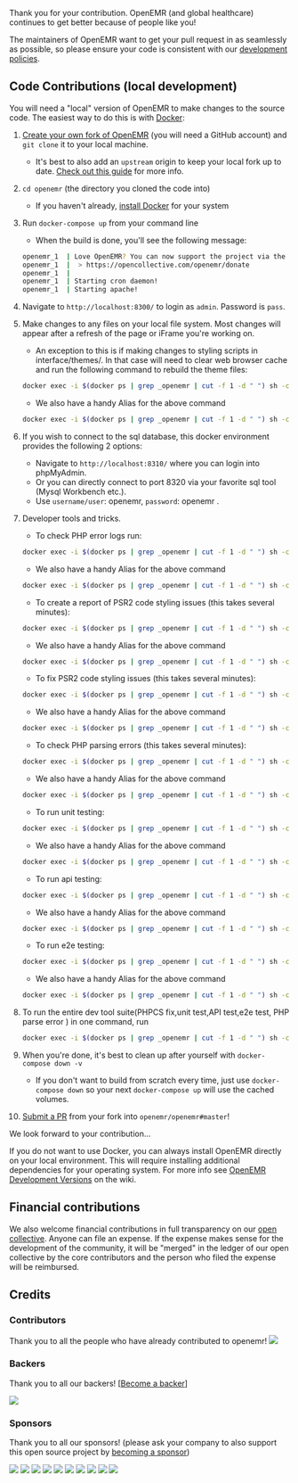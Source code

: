 Thank you for your contribution. OpenEMR (and global healthcare) continues to get better because of people like you!

The maintainers of OpenEMR want to get your pull request in as seamlessly as possible, so please ensure your code is consistent with our [development policies](https://open-emr.org/wiki/index.php/Development_Policies).

## Code Contributions (local development)

You will need a "local" version of OpenEMR to make changes to the source code. The easiest way to do this is with [Docker](https://hub.docker.com/r/openemr/openemr/):

1. [Create your own fork of OpenEMR](https://github.com/openemr/openemr/fork) (you will need a GitHub account) and `git clone` it to your local machine.
    - It's best to also add an `upstream` origin to keep your local fork up to date. [Check out this guide](https://oneemptymind.wordpress.com/2018/07/11/keeping-a-fork-up-to-date/) for more info.
2. `cd openemr` (the directory you cloned the code into)
    - If you haven't already, [install Docker](https://docs.docker.com/install/) for your system
3. Run `docker-compose up` from your command line
    - When the build is done, you'll see the following message:
    ```sh
    openemr_1  | Love OpenEMR? You can now support the project via the open collective:
    openemr_1  |  > https://opencollective.com/openemr/donate
    openemr_1  |
    openemr_1  | Starting cron daemon!
    openemr_1  | Starting apache!
    ```
4. Navigate to `http://localhost:8300/` to login as `admin`. Password is `pass`.
5. Make changes to any files on your local file system. Most changes will appear after a refresh of the page or iFrame you're working on.
    - An exception to this is if making changes to styling scripts in interface/themes/. In that case will need to clear web browser cache and run the following command to rebuild the theme files:
    ```sh
    docker exec -i $(docker ps | grep _openemr | cut -f 1 -d " ") sh -c 'cd openemr; npm run build'
    ```
     - We also have a handy Alias for the above command
    ```sh
    docker exec -i $(docker ps | grep _openemr | cut -f 1 -d " ") sh -c '/root/devtools build-themes'
    ```
6. If you wish to connect to the sql database, this docker environment provides the following 2 options:
    - Navigate to `http://localhost:8310/` where you can login into phpMyAdmin.
    - Or you can directly connect to port 8320 via your favorite sql tool (Mysql Workbench etc.).
    - Use `username/user`: openemr, `password`: openemr .
7. Developer tools and tricks.
    - To check PHP error logs run:
    ```sh
    docker exec -i $(docker ps | grep _openemr | cut -f 1 -d " ") sh -c 'cat /var/log/apache2/error.log'
    ```
    - We also have a handy Alias for the above command
    ```sh
    docker exec -i $(docker ps | grep _openemr | cut -f 1 -d " ") sh -c '/root/devtools php-log'
    ```
    - To create a report of PSR2 code styling issues (this takes several minutes):
    ```sh
    docker exec -i $(docker ps | grep _openemr | cut -f 1 -d " ") sh -c 'cd openemr; php -d memory_limit=640M /root/.composer/vendor/squizlabs/php_codesniffer/bin/phpcs -n --extensions=php,inc --standard=ci/phpcs.xml --report=full .'
    ```
    - We also have a handy Alias for the above command
    ```sh
    docker exec -i $(docker ps | grep _openemr | cut -f 1 -d " ") sh -c '/root/devtools psr2-report'
    ```
    - To fix PSR2 code styling issues (this takes several minutes):
    ```sh
    docker exec -i $(docker ps | grep _openemr | cut -f 1 -d " ") sh -c 'cd openemr; php -d memory_limit=640M /root/.composer/vendor/squizlabs/php_codesniffer/bin/phpcbf -n --extensions=php,inc --standard=ci/phpcs.xml .'
    ```
    - We also have a handy Alias for the above command
    ```sh
    docker exec -i $(docker ps | grep _openemr | cut -f 1 -d " ") sh -c '/root/devtools psr2-fix'
    ```
    - To check PHP parsing errors (this takes several minutes):
    ```sh
    docker exec -i $(docker ps | grep _openemr | cut -f 1 -d " ") sh -c 'cd openemr; find . -type f \( -name "*.php" -or -name "*.inc" \) \( -not -path "./vendor/*" -and -not -path "./node_modules/*" -and -not -path "./ccdaservice/node_modules}/*" \) -exec php -d error_reporting=32767 -l {} \; 2>&1 >&- | grep "^"'
    ```
    - We also have a handy Alias for the above command
    ```sh
    docker exec -i $(docker ps | grep _openemr | cut -f 1 -d " ") sh -c '/root/devtools php-parserror'
    ```
    - To run unit testing:
    ```sh
    docker exec -i $(docker ps | grep _openemr | cut -f 1 -d " ") sh -c 'cd openemr; vendor/bin/phpunit --testsuite unit --testdox'
    ```
    - We also have a handy Alias for the above command
    ```sh
    docker exec -i $(docker ps | grep _openemr | cut -f 1 -d " ") sh -c '/root/devtools unit-test'
    ```
    - To run api testing:
    ```sh
    docker exec -i $(docker ps | grep _openemr | cut -f 1 -d " ") sh -c 'cd openemr; vendor/bin/phpunit --testsuite api --testdox'
    ```
    - We also have a handy Alias for the above command
    ```sh
    docker exec -i $(docker ps | grep _openemr | cut -f 1 -d " ") sh -c '/root/devtools api-test'
    ```
    - To run e2e testing:
    ```sh
    docker exec -i $(docker ps | grep _openemr | cut -f 1 -d " ") sh -c 'export PANTHER_NO_SANDBOX=1; export PANTHER_CHROME_DRIVER_BINARY=/usr/lib/chromium/chromedriver; cd openemr; vendor/bin/phpunit --testsuite e2e --testdox'
    ```
    - We also have a handy Alias for the above command
    ```sh
    docker exec -i $(docker ps | grep _openemr | cut -f 1 -d " ") sh -c '/root/devtools e2e-test'
    ```
8. To run the entire dev tool suite(PHPCS fix,unit test,API test,e2e test, PHP parse error ) in one command, run

    ```sh
    docker exec -i $(docker ps | grep _openemr | cut -f 1 -d " ") sh -c '/root/devtools clean-sweep'
    ```
9. When you're done, it's best to clean up after yourself with `docker-compose down -v`
    - If you don't want to build from scratch every time, just use `docker-compose down` so your next `docker-compose up` will use the cached volumes.
10. [Submit a PR](https://github.com/openemr/openemr/compare) from your fork into `openemr/openemr#master`!

We look forward to your contribution...

If you do not want to use Docker, you can always install OpenEMR directly on your local environment. This will require installing additional dependencies for your operating system. For more info see [OpenEMR Development Versions](https://open-emr.org/wiki/index.php/OpenEMR_Installation_Guides#OpenEMR_Development_Versions) on the wiki.

## Financial contributions

We also welcome financial contributions in full transparency on our [open collective](https://opencollective.com/openemr).
Anyone can file an expense. If the expense makes sense for the development of the community, it will be "merged" in the ledger of our open collective by the core contributors and the person who filed the expense will be reimbursed.

## Credits

### Contributors

Thank you to all the people who have already contributed to openemr!
<a href="https://github.com/openemr/openemr/graphs/contributors"><img src="https://opencollective.com/openemr/contributors.svg?width=890" /></a>

### Backers

Thank you to all our backers! [[Become a backer](https://opencollective.com/openemr#backer)]

<a href="https://opencollective.com/openemr#backers" target="_blank"><img src="https://opencollective.com/openemr/backers.svg?width=890"></a>

### Sponsors

Thank you to all our sponsors! (please ask your company to also support this open source project by [becoming a sponsor](https://opencollective.com/openemr#sponsor))

<a href="https://opencollective.com/openemr/sponsor/0/website" target="_blank"><img src="https://opencollective.com/openemr/sponsor/0/avatar.svg"></a>
<a href="https://opencollective.com/openemr/sponsor/1/website" target="_blank"><img src="https://opencollective.com/openemr/sponsor/1/avatar.svg"></a>
<a href="https://opencollective.com/openemr/sponsor/2/website" target="_blank"><img src="https://opencollective.com/openemr/sponsor/2/avatar.svg"></a>
<a href="https://opencollective.com/openemr/sponsor/3/website" target="_blank"><img src="https://opencollective.com/openemr/sponsor/3/avatar.svg"></a>
<a href="https://opencollective.com/openemr/sponsor/4/website" target="_blank"><img src="https://opencollective.com/openemr/sponsor/4/avatar.svg"></a>
<a href="https://opencollective.com/openemr/sponsor/5/website" target="_blank"><img src="https://opencollective.com/openemr/sponsor/5/avatar.svg"></a>
<a href="https://opencollective.com/openemr/sponsor/6/website" target="_blank"><img src="https://opencollective.com/openemr/sponsor/6/avatar.svg"></a>
<a href="https://opencollective.com/openemr/sponsor/7/website" target="_blank"><img src="https://opencollective.com/openemr/sponsor/7/avatar.svg"></a>
<a href="https://opencollective.com/openemr/sponsor/8/website" target="_blank"><img src="https://opencollective.com/openemr/sponsor/8/avatar.svg"></a>
<a href="https://opencollective.com/openemr/sponsor/9/website" target="_blank"><img src="https://opencollective.com/openemr/sponsor/9/avatar.svg"></a>
